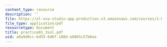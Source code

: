 ```yaml
---
content_type: resource
description: ''
file: https://ol-ocw-studio-app-production.s3.amazonaws.com/courses/1-017-computing-and-data-analysis-for-environmental-applications-fall-2003/a0a9d0ccbd556d6f188de0865c57b6ea_practice01_3sol.pdf
file_type: application/pdf
resourcetype: Document
title: practice01_3sol.pdf
uid: a0a9d0cc-bd55-6d6f-188d-e0865c57b6ea
---
```

